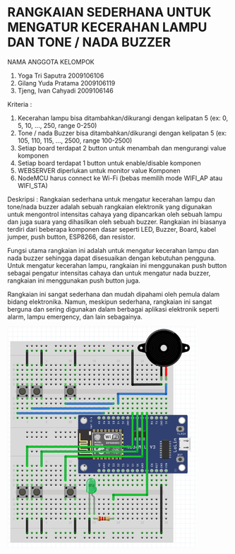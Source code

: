 # RANGKAIAN SEDERHANA UNTUK MENGATUR KECERAHAN LAMPU DAN TONE / NADA BUZZER

NAMA ANGGOTA KELOMPOK 
1. Yoga Tri Saputra 2009106106
2. Gilang Yuda Pratama 2009106119
3. Tjeng, Ivan Cahyadi 2009106146

Kriteria :
1. Kecerahan lampu bisa ditambahkan/dikurangi dengan kelipatan 5 (ex: 0, 5, 10, ..., 250, range 0-250)
2. Tone / nada Buzzer bisa ditambahkan/dikurangi dengan kelipatan 5 (ex: 105, 110, 115, ..., 2500, range 100-2500)
3. Setiap board terdapat 2 button untuk menambah dan mengurangi value komponen
4. Setiap board terdapat 1 button untuk enable/disable komponen
5. WEBSERVER diperlukan untuk monitor value Komponen
6. NodeMCU harus connect ke Wi-Fi (bebas memilih mode WIFI_AP atau WIFI_STA)

Deskripsi :
Rangkaian sederhana untuk mengatur kecerahan lampu dan tone/nada buzzer adalah sebuah rangkaian elektronik yang digunakan untuk mengontrol intensitas cahaya yang dipancarkan oleh sebuah lampu dan juga suara yang dihasilkan oleh sebuah buzzer. Rangkaian ini biasanya terdiri dari beberapa komponen dasar seperti LED, Buzzer, Board, kabel jumper, push button, ESP8266, dan resistor.

Fungsi utama rangkaian ini adalah untuk mengatur kecerahan lampu dan nada buzzer sehingga dapat disesuaikan dengan kebutuhan pengguna. Untuk mengatur kecerahan lampu, rangkaian ini menggunakan push button sebagai pengatur intensitas cahaya dan untuk mengatur nada buzzer, rangkaian ini menggunakan push button juga.

Rangkaian ini sangat sederhana dan mudah dipahami oleh pemula dalam bidang elektronika. Namun, meskipun sederhana, rangkaian ini sangat berguna dan sering digunakan dalam berbagai aplikasi elektronik seperti alarm, lampu emergency, dan lain sebagainya.

<p>
<img src="https://github.com/gil037/posttest1-praktikum-iot-unmul/blob/main/gambar%20Board/board%20scematic.png?raw=true" height="500rm">

